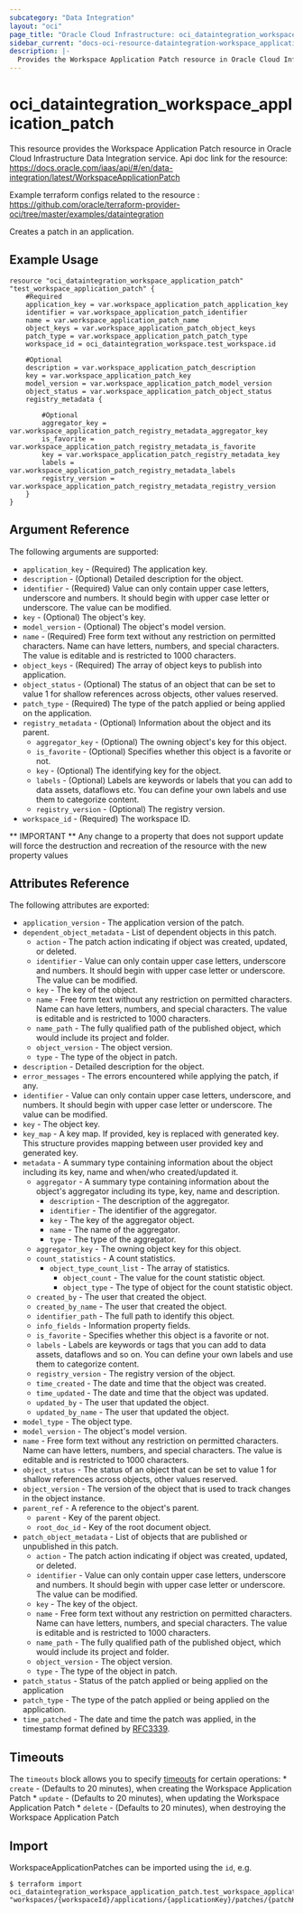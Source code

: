 ```yaml
---
subcategory: "Data Integration"
layout: "oci"
page_title: "Oracle Cloud Infrastructure: oci_dataintegration_workspace_application_patch"
sidebar_current: "docs-oci-resource-dataintegration-workspace_application_patch"
description: |-
  Provides the Workspace Application Patch resource in Oracle Cloud Infrastructure Data Integration service
---
```


# oci_dataintegration_workspace_application_patch
This resource provides the Workspace Application Patch resource in Oracle Cloud Infrastructure Data Integration service.
Api doc link for the resource: https://docs.oracle.com/iaas/api/#/en/data-integration/latest/WorkspaceApplicationPatch

Example terraform configs related to the resource : https://github.com/oracle/terraform-provider-oci/tree/master/examples/dataintegration

Creates a patch in an application.

## Example Usage

```hcl
resource "oci_dataintegration_workspace_application_patch" "test_workspace_application_patch" {
	#Required
	application_key = var.workspace_application_patch_application_key
	identifier = var.workspace_application_patch_identifier
	name = var.workspace_application_patch_name
	object_keys = var.workspace_application_patch_object_keys
	patch_type = var.workspace_application_patch_patch_type
	workspace_id = oci_dataintegration_workspace.test_workspace.id

	#Optional
	description = var.workspace_application_patch_description
	key = var.workspace_application_patch_key
	model_version = var.workspace_application_patch_model_version
	object_status = var.workspace_application_patch_object_status
	registry_metadata {

		#Optional
		aggregator_key = var.workspace_application_patch_registry_metadata_aggregator_key
		is_favorite = var.workspace_application_patch_registry_metadata_is_favorite
		key = var.workspace_application_patch_registry_metadata_key
		labels = var.workspace_application_patch_registry_metadata_labels
		registry_version = var.workspace_application_patch_registry_metadata_registry_version
	}
}
```

## Argument Reference

The following arguments are supported:

* `application_key` - (Required) The application key.
* `description` - (Optional) Detailed description for the object.
* `identifier` - (Required) Value can only contain upper case letters, underscore and numbers. It should begin with upper case letter or underscore. The value can be modified.
* `key` - (Optional) The object's key.
* `model_version` - (Optional) The object's model version.
* `name` - (Required) Free form text without any restriction on permitted characters. Name can have letters, numbers, and special characters. The value is editable and is restricted to 1000 characters.
* `object_keys` - (Required) The array of object keys to publish into application.
* `object_status` - (Optional) The status of an object that can be set to value 1 for shallow references across objects, other values reserved.
* `patch_type` - (Required) The type of the patch applied or being applied on the application.
* `registry_metadata` - (Optional) Information about the object and its parent.
	* `aggregator_key` - (Optional) The owning object's key for this object.
	* `is_favorite` - (Optional) Specifies whether this object is a favorite or not.
	* `key` - (Optional) The identifying key for the object.
	* `labels` - (Optional) Labels are keywords or labels that you can add to data assets, dataflows etc. You can define your own labels and use them to categorize content.
	* `registry_version` - (Optional) The registry version.
* `workspace_id` - (Required) The workspace ID.


** IMPORTANT **
Any change to a property that does not support update will force the destruction and recreation of the resource with the new property values

## Attributes Reference

The following attributes are exported:

* `application_version` - The application version of the patch.
* `dependent_object_metadata` - List of dependent objects in this patch.
	* `action` - The patch action indicating if object was created, updated, or deleted.
	* `identifier` - Value can only contain upper case letters, underscore and numbers. It should begin with upper case letter or underscore. The value can be modified.
	* `key` - The key of the object.
	* `name` - Free form text without any restriction on permitted characters. Name can have letters, numbers, and special characters. The value is editable and is restricted to 1000 characters.
	* `name_path` - The fully qualified path of the published object, which would include its project and folder.
	* `object_version` - The object version.
	* `type` - The type of the object in patch.
* `description` - Detailed description for the object.
* `error_messages` - The errors encountered while applying the patch, if any.
* `identifier` - Value can only contain upper case letters, underscore, and numbers. It should begin with upper case letter or underscore. The value can be modified.
* `key` - The object key.
* `key_map` - A key map. If provided, key is replaced with generated key. This structure provides mapping between user provided key and generated key.
* `metadata` - A summary type containing information about the object including its key, name and when/who created/updated it.
	* `aggregator` - A summary type containing information about the object's aggregator including its type, key, name and description.
		* `description` - The description of the aggregator.
		* `identifier` - The identifier of the aggregator.
		* `key` - The key of the aggregator object.
		* `name` - The name of the aggregator.
		* `type` - The type of the aggregator.
	* `aggregator_key` - The owning object key for this object.
	* `count_statistics` - A count statistics.
		* `object_type_count_list` - The array of statistics.
			* `object_count` - The value for the count statistic object.
			* `object_type` - The type of object for the count statistic object.
	* `created_by` - The user that created the object.
	* `created_by_name` - The user that created the object.
	* `identifier_path` - The full path to identify this object.
	* `info_fields` - Information property fields.
	* `is_favorite` - Specifies whether this object is a favorite or not.
	* `labels` - Labels are keywords or tags that you can add to data assets, dataflows and so on. You can define your own labels and use them to categorize content.
	* `registry_version` - The registry version of the object.
	* `time_created` - The date and time that the object was created.
	* `time_updated` - The date and time that the object was updated.
	* `updated_by` - The user that updated the object.
	* `updated_by_name` - The user that updated the object.
* `model_type` - The object type.
* `model_version` - The object's model version.
* `name` - Free form text without any restriction on permitted characters. Name can have letters, numbers, and special characters. The value is editable and is restricted to 1000 characters.
* `object_status` - The status of an object that can be set to value 1 for shallow references across objects, other values reserved.
* `object_version` - The version of the object that is used to track changes in the object instance.
* `parent_ref` - A reference to the object's parent.
	* `parent` - Key of the parent object.
	* `root_doc_id` - Key of the root document object.
* `patch_object_metadata` - List of objects that are published or unpublished in this patch.
	* `action` - The patch action indicating if object was created, updated, or deleted.
	* `identifier` - Value can only contain upper case letters, underscore and numbers. It should begin with upper case letter or underscore. The value can be modified.
	* `key` - The key of the object.
	* `name` - Free form text without any restriction on permitted characters. Name can have letters, numbers, and special characters. The value is editable and is restricted to 1000 characters.
	* `name_path` - The fully qualified path of the published object, which would include its project and folder.
	* `object_version` - The object version.
	* `type` - The type of the object in patch.
* `patch_status` - Status of the patch applied or being applied on the application
* `patch_type` - The type of the patch applied or being applied on the application.
* `time_patched` - The date and time the patch was applied, in the timestamp format defined by [RFC3339](https://tools.ietf.org/html/rfc3339).

## Timeouts

The `timeouts` block allows you to specify [timeouts](https://registry.terraform.io/providers/oracle/oci/latest/docs/guides/changing_timeouts) for certain operations:
	* `create` - (Defaults to 20 minutes), when creating the Workspace Application Patch
	* `update` - (Defaults to 20 minutes), when updating the Workspace Application Patch
	* `delete` - (Defaults to 20 minutes), when destroying the Workspace Application Patch


## Import

WorkspaceApplicationPatches can be imported using the `id`, e.g.

```
$ terraform import oci_dataintegration_workspace_application_patch.test_workspace_application_patch "workspaces/{workspaceId}/applications/{applicationKey}/patches/{patchKey}" 
```

